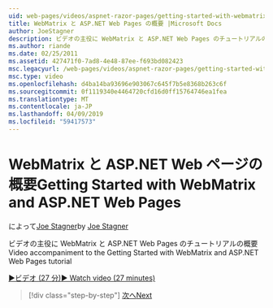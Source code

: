 ```yaml
---
uid: web-pages/videos/aspnet-razor-pages/getting-started-with-webmatrix-and-aspnet-web-pages
title: WebMatrix と ASP.NET Web Pages の概要 |Microsoft Docs
author: JoeStagner
description: ビデオの主役に WebMatrix と ASP.NET Web Pages のチュートリアルの概要
ms.author: riande
ms.date: 02/25/2011
ms.assetid: 427471f0-7ad8-4e48-87ee-f693bd082423
msc.legacyurl: /web-pages/videos/aspnet-razor-pages/getting-started-with-webmatrix-and-aspnet-web-pages
msc.type: video
ms.openlocfilehash: d4ba14ba93696e903067c645f7b5e8368b263c6f
ms.sourcegitcommit: 0f1119340e4464720cfd16d0ff15764746ea1fea
ms.translationtype: MT
ms.contentlocale: ja-JP
ms.lasthandoff: 04/09/2019
ms.locfileid: "59417573"
---
```

# <a name="getting-started-with-webmatrix-and-aspnet-web-pages"></a><span data-ttu-id="5fbd9-103">WebMatrix と ASP.NET Web ページの概要</span><span class="sxs-lookup"><span data-stu-id="5fbd9-103">Getting Started with WebMatrix and ASP.NET Web Pages</span></span>

<span data-ttu-id="5fbd9-104">によって[Joe Stagner](https://github.com/JoeStagner)</span><span class="sxs-lookup"><span data-stu-id="5fbd9-104">by [Joe Stagner](https://github.com/JoeStagner)</span></span>

<span data-ttu-id="5fbd9-105">ビデオの主役に WebMatrix と ASP.NET Web Pages のチュートリアルの概要</span><span class="sxs-lookup"><span data-stu-id="5fbd9-105">Video accompaniment to the Getting Started with WebMatrix and ASP.NET Web Pages tutorial</span></span>

[<span data-ttu-id="5fbd9-106">&#9654;ビデオ (27 分)</span><span class="sxs-lookup"><span data-stu-id="5fbd9-106">&#9654; Watch video (27 minutes)</span></span>](https://channel9.msdn.com/Blogs/ASP-NET-Site-Videos/getting-started-with-webmatrix-and-aspnet-web-pages)

> [!div class="step-by-step"]
> [<span data-ttu-id="5fbd9-107">次へ</span><span class="sxs-lookup"><span data-stu-id="5fbd9-107">Next</span></span>](introduction-to-aspnet-web-programming-using-the-razor-syntax.md)
